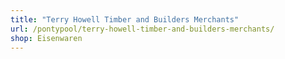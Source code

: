 ```yaml
---
title: "Terry Howell Timber and Builders Merchants"
url: /pontypool/terry-howell-timber-and-builders-merchants/
shop: Eisenwaren
---
```

